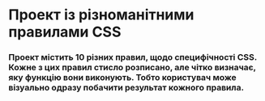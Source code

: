 # Проект iз рiзноманiтними правилами CSS
### Проект мiстить 10 рiзних правил, щодо специфiчностi CSS. Кожне з цих правил стисло розписано, але чiтко визначає, яку функцiю вони виконують. Тобто користувач може вiзуально одразу побачити результат кожного правила.
